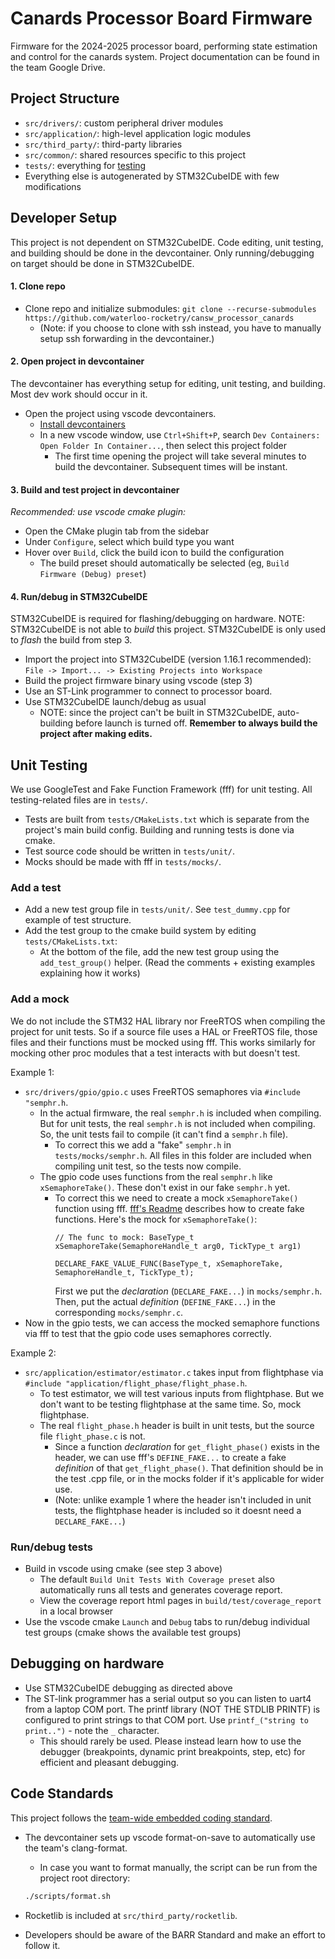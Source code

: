 # Canards Processor Board Firmware
Firmware for the 2024-2025 processor board, performing state estimation and control for the canards system. Project documentation can be found in the team Google Drive.

## Project Structure
- `src/drivers/`: custom peripheral driver modules
- `src/application/`: high-level application logic modules
- `src/third_party/`: third-party libraries
- `src/common/`: shared resources specific to this project
- `tests/`: everything for [testing](#Unit-Testing)
- Everything else is autogenerated by STM32CubeIDE with few modifications

## Developer Setup
This project is not dependent on STM32CubeIDE.
Code editing, unit testing, and building should be done in the devcontainer.
Only running/debugging on target should be done in STM32CubeIDE.

#### 1. Clone repo
- Clone repo and initialize submodules: ```
   git clone --recurse-submodules https://github.com/waterloo-rocketry/cansw_processor_canards ```
   - (Note: if you choose to clone with ssh instead, you have to manually setup ssh forwarding in the devcontainer.)

#### 2. Open project in devcontainer
The devcontainer has everything setup for editing, unit testing, and building. Most dev work should occur in it.
- Open the project using vscode devcontainers.
  - [Install devcontainers](https://code.visualstudio.com/docs/devcontainers/tutorial)
  - In a new vscode window, use `Ctrl+Shift+P`, search `Dev Containers: Open Folder In Container...`, then select this project folder
    - The first time opening the project will take several minutes to build the devcontainer. Subsequent times will be instant.

#### 3. Build and test project in devcontainer
*Recommended: use vscode cmake plugin:*
- Open the CMake plugin tab from the sidebar
- Under `Configure`, select which build type you want
- Hover over `Build`, click the build icon to build the configuration
  - The build preset should automatically be selected (eg, `Build Firmware (Debug) preset`)

#### 4. Run/debug in STM32CubeIDE
STM32CubeIDE is required for flashing/debugging on hardware. NOTE: STM32CubeIDE is not able to *build* this project. STM32CubeIDE is only used to *flash* the build from step 3.
- Import the project into STM32CubeIDE (version 1.16.1 recommended): `File -> Import... -> Existing Projects into Workspace`
- Build the project firmware binary using vscode (step 3)
- Use an ST-Link programmer to connect to processor board.
- Use STM32CubeIDE launch/debug as usual
  - NOTE: since the project can't be built in STM32CubeIDE, auto-building before launch is turned off. **Remember to always build the project after making edits.**

## Unit Testing
We use GoogleTest and Fake Function Framework (fff) for unit testing. All testing-related files are in `tests/`.
- Tests are built from `tests/CMakeLists.txt` which is separate from the project's main build config. Building and running tests is done via cmake.
- Test source code should be written in `tests/unit/`.
- Mocks should be made with fff in `tests/mocks/`.

### Add a test
- Add a new test group file in `tests/unit/`. See `test_dummy.cpp` for example of test structure.
- Add the test group to the cmake build system by editing `tests/CMakeLists.txt`:
  - At the bottom of the file, add the new test group using the `add_test_group()` helper.
    (Read the comments + existing examples explaining how it works)

### Add a mock
We do not include the STM32 HAL library nor FreeRTOS when compiling the project for unit tests.
So if a source file uses a HAL or FreeRTOS file, those files and their functions must be mocked using fff.
This works similarly for mocking other proc modules that a test interacts with but doesn't test.

Example 1:
- `src/drivers/gpio/gpio.c` uses FreeRTOS semaphores via `#include "semphr.h`.
  - In the actual firmware, the real `semphr.h` is included when compiling. But for unit tests, the real `semphr.h` is not included when compiling. So, the unit tests fail to compile (it can't find a `semphr.h` file).
    - To correct this we add a "fake" `semphr.h` in `tests/mocks/semphr.h`. All files in this folder are included when compiling unit test, so the tests now compile.
  - The gpio code uses functions from the real `semphr.h` like `xSemaphoreTake()`. These don't exist in our fake `semphr.h` yet.
    - To correct this we need to create a mock `xSemaphoreTake()` function using fff.
      [fff's Readme](https://github.com/meekrosoft/fff?tab=readme-ov-file#hello-fake-world) describes how to create fake functions. Here's the mock for `xSemaphoreTake()`:
      ```
      // The func to mock: BaseType_t xSemaphoreTake(SemaphoreHandle_t arg0, TickType_t arg1)
      
      DECLARE_FAKE_VALUE_FUNC(BaseType_t, xSemaphoreTake, SemaphoreHandle_t, TickType_t);
      ```
      First we put the *declaration* (`DECLARE_FAKE...`) in `mocks/semphr.h`. Then, put the actual *definition* (`DEFINE_FAKE...`) in the corresponding `mocks/semphr.c`.
- Now in the gpio tests, we can access the mocked semaphore functions via fff to test that the gpio code uses semaphores correctly.

Example 2:
- `src/application/estimator/estimator.c` takes input from flightphase via `#include "application/flight_phase/flight_phase.h`.
  - To test estimator, we will test various inputs from flightphase. But we don't want to be testing flightphase at the same time.
    So, mock flightphase.
  - The real `flight_phase.h` header is built in unit tests, but the source file `flight_phase.c` is not.
    - Since a function *declaration* for `get_flight_phase()` exists in the header, we can use fff's `DEFINE_FAKE...` to create a
      fake *definition* of that `get_flight_phase()`. That definition should be in the test .cpp file, or in the mocks folder if it's applicable for wider use.
    - (Note: unlike example 1 where the header isn't included in unit tests, the flightphase header is included so it doesnt need a `DECLARE_FAKE...`)

### Run/debug tests
- Build in vscode using cmake (see step 3 above)
  - The default `Build Unit Tests With Coverage preset` also automatically runs all tests and generates coverage report.
  - View the coverage report html pages in `build/test/coverage_report` in a local browser
- Use the vscode cmake `Launch` and `Debug` tabs to run/debug individual test groups (cmake shows the available test groups)


## Debugging on hardware
- Use STM32CubeIDE debugging as directed above
- The ST-link programmer has a serial output so you can listen to uart4 from a laptop COM port. The printf library (NOT THE STDLIB PRINTF) is configured to print strings to that COM port. Use `printf_("string to print..")` - note the `_` character.
  - This should rarely be used. Please instead learn how to use the debugger (breakpoints, dynamic print breakpoints, step, etc) for efficient and pleasant debugging.

## Code Standards
This project follows the [team-wide embedded coding standard](https://docs.waterloorocketry.com/general/standards/embedded-coding-standard.html).
- The devcontainer sets up vscode format-on-save to automatically use the team's clang-format.
  - In case you want to format manually, the script can be run from the project root directory:
  ```bash
  ./scripts/format.sh
  ```

- Rocketlib is included at `src/third_party/rocketlib`.
- Developers should be aware of the BARR Standard and make an effort to follow it.
